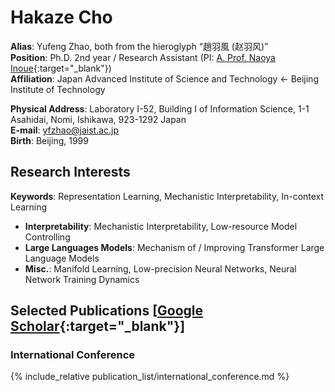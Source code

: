 # Hakaze Cho

**Alias**: Yufeng Zhao, both from the hieroglyph “趙羽風 (赵羽风)”  
**Position**: Ph.D. 2nd year / Research Assistant (PI: [A. Prof. Naoya Inoue](https://naoya-i.info/){:target="_blank"})  
**Affiliation**: Japan Advanced Institute of Science and Technology ← Beijing Institute of Technology

**Physical Address**: Laboratory I-52, Building I of Information Science, 1-1 Asahidai, Nomi, Ishikawa, 923-1292 Japan  
**E-mail**: yfzhao@jaist.ac.jp  
**Birth**: Beijing, 1999

## Research Interests

**Keywords**: Representation Learning, Mechanistic Interpretability, In-context Learning  
- **Interpretability**: Mechanistic Interpretability, Low-resource Model Controlling  
- **Large Languages Models**: Mechanism of / Improving Transformer Large Language Models  
- **Misc.**: Manifold Learning, Low-precision Neural Networks, Neural Network Training Dynamics

## Selected Publications [[Google Scholar](https://scholar.google.com/citations?user=q_eQAcwAAAAJ){:target="_blank"}]

### International Conference

{% include_relative publication_list/international_conference.md %}